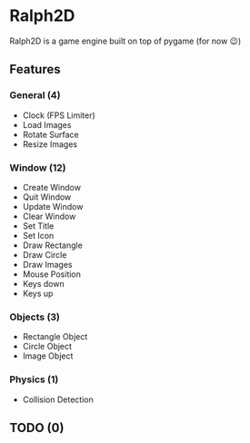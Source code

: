 # Ralph2D

Ralph2D is a game engine built on top of pygame (for now 😉)


## Features

### General (4)
 - Clock (FPS Limiter)
 - Load Images
 - Rotate Surface
 - Resize Images
### Window (12)
 - Create Window
 - Quit Window
 - Update Window
 - Clear Window
 - Set Title
 - Set Icon
 - Draw Rectangle
 - Draw Circle
 - Draw Images
 - Mouse Position
 - Keys down
 - Keys up
### Objects (3)
 - Rectangle Object
 - Circle Object
 - Image Object
### Physics (1)
 - Collision Detection
## TODO (0)